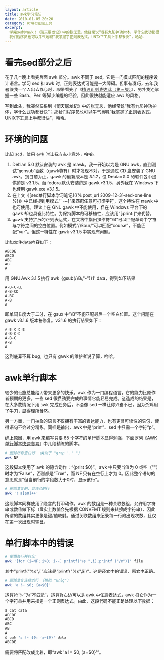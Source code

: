 ```yaml
---
layout: article
title: awk学习笔记
date: 2010-01-05 20:20
category: 命令行超级工具
excerpt:
  学完sed学awk！《倚天屠龙记》中的张无忌，他经常说“我有九阳神功护体，学什么武功都很快”；
  我们程序员也可以牛气地喊“我掌握了正则表达式，UNIX下工具上手都很快”，哈哈。
---
```


# 看完sed部分之后

花了几个晚上看完后面 awk 部分。awk 不同于 sed，它是一门模式匹配的程序设计语言。学习 sed 和 awk 时，正则表达式可能是一大障碍。但事有凑巧，去年我暑假我一个人出去散心时，顺带看完了《[精通正则表达式（第三版）](http://goo.gl/LBAT)》，另外我还掌握一些 Bash、Perl 等脚步编程的经验，因此很快就能适应 awk 的风格。

写到此处，我突然联系到《倚天屠龙记》中的张无忌，他经常说“我有九阳神功护体，学什么武功都很快”；那我们程序员也可以牛气地喊“我掌握了正则表达式，UNIX下工具上手都很快”，哈哈。

# 环境的问题

比起 sed，使用 awk 时让我有点小意外，哈哈。

1. Debian 5.0 默认安装的 awk 是 mawk。我一开始以为是 GNU awk，直到测试“gensub”函数（gawk特有）时才发现不对，于是通过 CD 盘安装了 GNU awk。到目前为止，gawk 的最新版本是 3.1.7，但 Debian 5.0 的软件包中提供的是 v3.1.5。而 fedora 默认安装的是 gawk v3.1.5，另外我在 Windows 下也使用 gawk.exe v3.1.5。
1. 在上文《[sed单行脚本学习笔记]({% post_url 2009-12-31-sed-one-line %})》中已经提到用模式“[ -~]”来匹配任意可打印字符，这个特性在 mawk 中也可使用。理论上在 GNU gawk 中不能使用，但在 Windows 平台下的 gawk 却也具备此特性。为保持脚本的可移植性，应该用“[:print:]”来代替。
1. gawk 支持扩展的正则表达式，在文档中指出操作符“\B”可以匹配单词中字符与字符之间的空白位置。例如模式“/\Bour/”可以匹配“course”，不能匹配“our”。但这一特性在 gawk v3.1.5 中实现有问题。

比如文件data内容如下：

    ABCDE
    ABCD
    ABC
    AB
    A


用 GNU Awk 3.1.5 执行 awk '{gsub(/\B/,"-")}1' data，得到如下结果

    A-B-C-DE
    A-B-CD
    A-BC
    A-B
    A

即单词长度大于二时，在 gsub 中“\B”不能匹配最后一个空白位置。这个问题在 gawk v3.1.6 版本被修复。v3.1.6 的执行结果如下：

    A-B-C-D-E
    A-B-C-D
    A-B-C
    A-B
    A

这到底算不算 bug，也只有 gawk 的维护者说了算，哈哈。

# awk单行脚本

较少的设施总能给人带来更多的快乐。awk 作为一门编程语言，它的能力比原作者预期的更多，一些 sed 很费劲要完成的事情它能轻易完成。这造成的结果是，在大多数情况下用 awk 完成任务后，不会像 sed 一样让你兴奋不已，因为杀鸡用了牛刀，显得理所当然。

另一方面，一门抽象的语言不仅拥有丰富的表达能力，也有更具可读性的语句，使得语句不会过分精练。同样是输出，awk 中是“print”、sed 中只需一个字符“p”。

综上原因，用 awk 来编写只要 65 个字符的单行脚本显得勉强，下面罗列《[AWK单行脚本快速参考](http://ximix.org/translation/awk1line_zh-CN.txt)》中几段精练的脚本。

```bash
# 删除所有空白行 （类似于 "grep '.' "）
awk NF
```

这段脚本使用了 awk 的隐含动作：“{print $0}”。awk 中只要当值为 0 或空（""）时才为“False”，否则都是“True”，而 NF 只有在空行上才为 0。因此整个语句的意思就是“但当前行的字段数大于0时，显示该行”。

```bash
# 删除重复的、非连续的行
awk '! a[$0]++'
```

这段脚本同样使用了隐含的打印动作。awk 的数组是一种关联数组，允许用字符串或数值做下标（事实上数值会先根据 CONVFMT 规则来转换成字符串），因此所谓的数组其实更像是键/值映射。通过关联数组来记录每一行的出现次数，且仅在第一次出现时输出。

# 单行脚本中的错误

```bash
# 倒置每行并打印
awk '{for (i=NF; i>0; i--) printf("%s ",i);printf ("/n")}' file
```

其中“printf("%s",i)”应该是“printf("%s",$i)”。这是译文中的错误，原文中正确。

```bash
# 删除重复连续的行 （模拟 "uniq"）
awk 'a !~ $0; {a=$0}'
```

运算符“!~”为“不匹配”，运算符右边可以是 awk 中任意表达式，awk 将它作为一个字符串并用来指定一个正则表达式。由此，这段代码不能正确处理以下数据：

```bash
$ cat data
ABCDE
ABCD
ABC
AB
A
$ awk 'a !~ $0; {a=$0}' data
ABCDE
```

需要将匹配改成比较，即“awk 'a != $0; {a=$0}'”。
